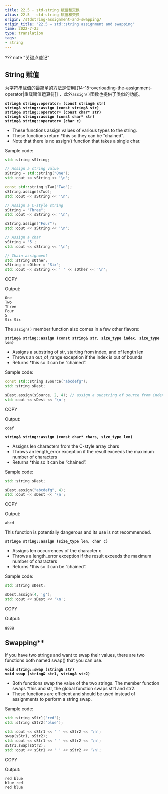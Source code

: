 ```yaml
---
title: 22.5 - std-string 赋值和交换
alias: 22.5 - std-string 赋值和交换
origin: /stdstring-assignment-and-swapping/
origin_title: "22.5 — std::string assignment and swapping"
time: 2022-7-23
type: translation
tags:
- string
---
```


??? note "关键点速记"


## String 赋值

为字符串赋值的最简单的方法是使用[[14-15-overloading-the-assignment-operator|重载赋值运算符]] ，此外`assign()`函数也提供了类似的功能。

**`string& string::operator= (const string& str)`**  
**`string& string::assign (const string& str)`**  
**`string& string::operator= (const char* str)`**  
**`string& string::assign (const char* str)`**  
**`string& string::operator= (char c)`**  

-   These functions assign values of various types to the string.
-   These functions return *this so they can be “chained”.
-   Note that there is no assign() function that takes a single char.

Sample code:

```cpp
std::string sString;

// Assign a string value
sString = std::string("One");
std::cout << sString << '\n';

const std::string sTwo("Two");
sString.assign(sTwo);
std::cout << sString << '\n';

// Assign a C-style string
sString = "Three";
std::cout << sString << '\n';

sString.assign("Four");
std::cout << sString << '\n';

// Assign a char
sString = '5';
std::cout << sString << '\n';

// Chain assignment
std::string sOther;
sString = sOther = "Six";
std::cout << sString << ' ' << sOther << '\n';
```

COPY

Output:

```
One
Two
Three
Four
5
Six Six
```

The `assign()` member function also comes in a few other flavors:

**`string& string::assign (const string& str, size_type index, size_type len)`**

-   Assigns a substring of str, starting from index, and of length len
-   Throws an out_of_range exception if the index is out of bounds
-   Returns *this so it can be “chained”.

Sample code:

```cpp
const std::string sSource("abcdefg");
std::string sDest;

sDest.assign(sSource, 2, 4); // assign a substring of source from index 2 of length 4
std::cout << sDest << '\n';
```

COPY

Output:

```
cdef
```

**`string& string::assign (const char* chars, size_type len)`**

-   Assigns len characters from the C-style array chars
-   Throws an length_error exception if the result exceeds the maximum number of characters
-   Returns *this so it can be “chained”.

Sample code:

```cpp
std::string sDest;

sDest.assign("abcdefg", 4);
std::cout << sDest << '\n';
```

COPY

Output:

```
abcd
```

This function is potentially dangerous and its use is not recommended.

**`string& string::assign (size_type len, char c)`**

-   Assigns len occurrences of the character c
-   Throws a length_error exception if the result exceeds the maximum number of characters
-   Returns *this so it can be “chained”.

Sample code:

```cpp
std::string sDest;

sDest.assign(4, 'g');
std::cout << sDest << '\n';
```

COPY

Output:

```
gggg
```

## Swapping**

If you have two strings and want to swap their values, there are two functions both named swap() that you can use.

**`void string::swap (string& str)`**  
**`void swap (string& str1, string& str2)`**

-   Both functions swap the value of the two strings. The member function swaps *this and str, the global function swaps str1 and str2.
-   These functions are efficient and should be used instead of assignments to perform a string swap.

Sample code:

```cpp
std::string sStr1("red");
std::string sStr2("blue");

std::cout << sStr1 << ' ' << sStr2 << '\n';
swap(sStr1, sStr2);
std::cout << sStr1 << ' ' << sStr2 << '\n';
sStr1.swap(sStr2);
std::cout << sStr1 << ' ' << sStr2 << '\n';
```

COPY

Output:

```
red blue
blue red
red blue
```